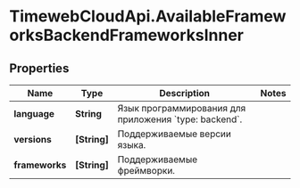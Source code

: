 # TimewebCloudApi.AvailableFrameworksBackendFrameworksInner

## Properties

Name | Type | Description | Notes
------------ | ------------- | ------------- | -------------
**language** | **String** | Язык программирования для приложения &#x60;type: backend&#x60;. | 
**versions** | **[String]** | Поддерживаемые версии языка. | 
**frameworks** | **[String]** | Поддерживаемые фреймворки. | 


